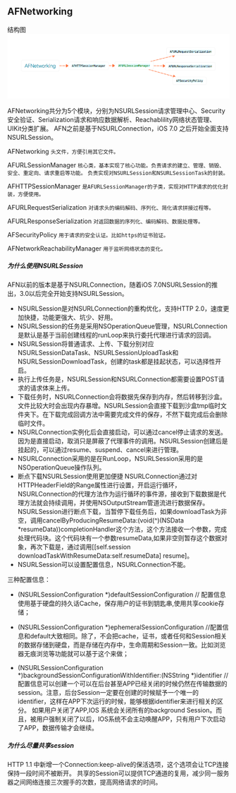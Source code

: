 ## AFNetworking

结构图
![](./AFNetworking.png)

AFNetworking共分为5个模块，分别为NSURLSession请求管理中心、Security安全验证、Serialization请求和响应数据解析、Reachablility网络状态管理、UIKit分类扩展。
AFN之前是基于NSURLConnection，iOS 7.0 之后开始全面支持NSURLSession。

AFNetworking
`头文件，方便引用其它文件。`

AFURLSessionManager
`核心类，基本实现了核心功能。负责请求的建立、管理、销毁、安全、重定向、请求重启等功能。`
`负责实现对NSURLSession和NSURLSessionTask的封装。`

AFHTTPSessionManager
`是AFURLSessionManager的子类，实现对HTTP请求的优化封装，方便使用。`

AFURLRequestSerialization
`对请求头的编码解码、序列化、简化请求拼接过程等。`

AFURLResponseSerialization
`对返回数据的序列化、编码解码、数据处理等。`

AFSecurityPolicy
`用于请求的安全认证。比如https的证书验证。`

AFNetworkReachabilityManager
`用于监听网络状态的变化。`

##### 为什么使用NSURLSession
AFN以前的版本是基于NSURLConnection，随着iOS 7.0NSURLSession的推出，3.0以后完全开始支持NSURLSession。

- NSURLSession是对NSURLConnection的重构优化，支持HTTP 2.0，速度更加快捷，功能更强大、坑少、好用。
- NSURLSession的任务是采用NSOperationQueue管理，NSURLConnection是默认是基于当前创建线程的runLoop来执行委托代理进行请求的回调。
- NSURLSession将普通请求、上传、下载分别对应NSURLSessionDataTask、NSURLSessionUploadTask和NSURLSessionDownloadTask，创建的task都是挂起状态，可以选择性开启。
- 执行上传任务是，NSURLSession和NSURLConnection都需要设置POST请求的请求体来上传。
- 下载任务时，NSURLConnection会将数据先保存到内存，然后转移到沙盒。文件比较大时会出现内存暴增。NSURLSession会直接下载到沙盒tmp临时文件夹下。在下载完成回调方法中需要完成文件的保存，不然下载完成后会删除临时文件。
- NSURLConnection实例化后会直接启动，可以通过cancel停止请求的发送。因为是直接启动，取消只是屏蔽了代理事件的调用。NSURLSession创建后是挂起的，可以通过resume、suspend、cancel来进行管理。
- NSURLConnection采用的是在RunLoop，NSURLSession采用的是NSOperationQueue操作队列。
- 断点下载NSURLSession使用更加便捷
	NSURLConnection通过对HTTPHeaderField的Range属性进行设置，开启运行循环，NSURLConnection的代理方法作为运行循环的事件源，接收到下载数据是代理方法就会持续调用，并使用NSOutputStream管道流进行数据保存。
	NSURLSession进行断点下载，当暂停下载任务后，如果downloadTask为非空，调用cancelByProducingResumeData:(void(^)(NSData *resumeData))completionHandler这个方法，这个方法接收一个参数，完成处理代码块。这个代码块有一个参数resumeData,如果非空则暂存这个数据对象，再次下载是，通过调用[[self.session downloadTaskWithResumeData:self.resumeData] resume]。
- NSURLSession可以设置配置信息，NSURLConnection不能。

三种配置信息：

+ (NSURLSessionConfiguration *)defaultSessionConfiguration
// 配置信息使用基于硬盘的持久话Cache，保存用户的证书到钥匙串,使用共享cookie存储；
	
+ (NSURLSessionConfiguration *)ephemeralSessionConfiguration 
//配置信息和default大致相同。除了，不会把cache，证书，或者任何和Session相关的数据存储到硬盘，而是存储在内存中，生命周期和Session一致。比如浏览器无痕浏览等功能就可以基于这个来做；
	
+ (NSURLSessionConfiguration *)backgroundSessionConfigurationWithIdentifier:(NSString *)identifier
//配置信息可以创建一个可以在后台甚至APP已经关闭的时候仍然在传输数据的session。注意，后台Session一定要在创建的时候赋予一个唯一的identifier，这样在APP下次运行的时候，能够根据identifier来进行相关的区分。
如果用户关闭了APP,IOS 系统会关闭所有的background Session。而且，被用户强制关闭了以后，IOS系统不会主动唤醒APP，只有用户下次启动了APP，数据传输才会继续。 


##### 为什么尽量共享session

HTTP 1.1 中新增一个Connection:keep-alive的保活选项，这个选项会让TCP连接保持一段时间不被断开。
共享的Session可以提供TCP通道的复用，减少同一服务器之间网络连接三次握手的次数，提高网络请求的时间。
